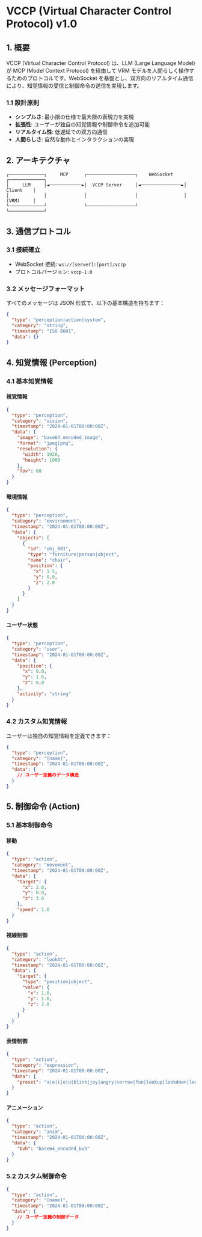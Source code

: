 # VCCP (Virtual Character Control Protocol) v1.0

## 1. 概要

VCCP (Virtual Character Control Protocol) は、LLM (Large Language Model) が MCP (Model Context Protocol) を経由して VRM モデルを人間らしく操作するためのプロトコルです。WebSocket を基盤とし、双方向のリアルタイム通信により、知覚情報の受信と制御命令の送信を実現します。

### 1.1 設計原則

- **シンプルさ**: 最小限の仕様で最大限の表現力を実現
- **拡張性**: ユーザーが独自の知覚情報や制御命令を追加可能
- **リアルタイム性**: 低遅延での双方向通信
- **人間らしさ**: 自然な動作とインタラクションの実現

## 2. アーキテクチャ

```
┌─────────────┐     MCP      ┌──────────────────┐    WebSocket    ┌─────────────┐
│     LLM     │◄────────────►│  VCCP Server     │◄───────────────►│   Client    │
│             │              │                  │                 │   (VRM)     │
└─────────────┘              └──────────────────┘                 └─────────────┘
```

## 3. 通信プロトコル

### 3.1 接続確立

- WebSocket 接続: `ws://[server]:[port]/vccp`
- プロトコルバージョン: `vccp-1.0`

### 3.2 メッセージフォーマット

すべてのメッセージは JSON 形式で、以下の基本構造を持ちます：

```json
{
  "type": "perception|action|system",
  "category": "string",
  "timestamp": "ISO 8601",
  "data": {}
}
```

## 4. 知覚情報 (Perception)

### 4.1 基本知覚情報

#### 視覚情報

```json
{
  "type": "perception",
  "category": "vision",
  "timestamp": "2024-01-01T00:00:00Z",
  "data": {
    "image": "base64_encoded_image",
    "format": "jpeg|png",
    "resolution": {
      "width": 1920,
      "height": 1080
    },
    "fov": 60
  }
}
```

#### 環境情報

```json
{
  "type": "perception",
  "category": "environment",
  "timestamp": "2024-01-01T00:00:00Z",
  "data": {
    "objects": [
      {
        "id": "obj_001",
        "type": "furniture|person|object",
        "name": "chair",
        "position": {
          "x": 1.5,
          "y": 0.0,
          "z": 2.0
        }
      }
    ]
  }
}
```

#### ユーザー状態

```json
{
  "type": "perception",
  "category": "user",
  "timestamp": "2024-01-01T00:00:00Z",
  "data": {
    "position": {
      "x": 0.0,
      "y": 1.6,
      "z": 0.0
    },
    "activity": "string"
  }
}
```

### 4.2 カスタム知覚情報

ユーザーは独自の知覚情報を定義できます：

```json
{
  "type": "perception",
  "category": "[name]",
  "timestamp": "2024-01-01T00:00:00Z",
  "data": {
    // ユーザー定義のデータ構造
  }
}
```

## 5. 制御命令 (Action)

### 5.1 基本制御命令

#### 移動

```json
{
  "type": "action",
  "category": "movement",
  "timestamp": "2024-01-01T00:00:00Z",
  "data": {
    "target": {
      "x": 2.0,
      "y": 0.0,
      "z": 3.0
    },
    "speed": 1.0
  }
}
```

#### 視線制御

```json
{
  "type": "action",
  "category": "lookAt",
  "timestamp": "2024-01-01T00:00:00Z",
  "data": {
    "target": {
      "type": "position|object",
      "value": {
        "x": 1.0,
        "y": 1.6,
        "z": 2.0
      }
    }
  }
}
```

#### 表情制御

```json
{
  "type": "action",
  "category": "expression",
  "timestamp": "2024-01-01T00:00:00Z",
  "data": {
    "preset": "a|e|i|o|u|blink|joy|angry|sorrow|fun|lookup|lookdown|lookleft|lookright|blink_l|blink_r|neutral"
  }
}
```

#### アニメーション

```json
{
  "type": "action",
  "category": "anim",
  "timestamp": "2024-01-01T00:00:00Z",
  "data": {
    "bvh": "base64_encoded_bvh"
  }
}
```

### 5.2 カスタム制御命令

```json
{
  "type": "action",
  "category": "[name]",
  "timestamp": "2024-01-01T00:00:00Z",
  "data": {
    // ユーザー定義の制御データ
  }
}
```
